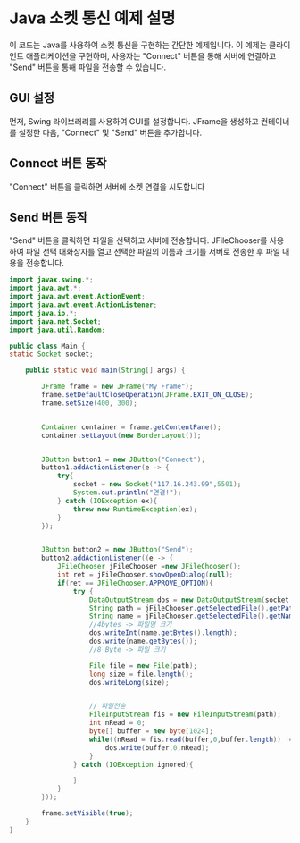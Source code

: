 # Java 소켓 통신 예제 설명

이 코드는 Java를 사용하여 소켓 통신을 구현하는 간단한 예제입니다. 이 예제는 클라이언트 애플리케이션을 구현하며, 사용자는 "Connect" 버튼을 통해 서버에 연결하고 "Send" 버튼을 통해 파일을 전송할 수 있습니다.

## GUI 설정

먼저, Swing 라이브러리를 사용하여 GUI를 설정합니다. JFrame을 생성하고 컨테이너를 설정한 다음, "Connect" 및 "Send" 버튼을 추가합니다.

## Connect 버튼 동작

"Connect" 버튼을 클릭하면 서버에 소켓 연결을 시도합니다


## Send 버튼 동작

"Send" 버튼을 클릭하면 파일을 선택하고 서버에 전송합니다. JFileChooser를 사용하여 파일 선택 대화상자를 열고 선택한 파일의 이름과 크기를 서버로 전송한 후 파일 내용을 전송합니다.

```java
import javax.swing.*;
import java.awt.*;
import java.awt.event.ActionEvent;
import java.awt.event.ActionListener;
import java.io.*;
import java.net.Socket;
import java.util.Random;

public class Main {
static Socket socket;

    public static void main(String[] args) {

        JFrame frame = new JFrame("My Frame");
        frame.setDefaultCloseOperation(JFrame.EXIT_ON_CLOSE);
        frame.setSize(400, 300);


        Container container = frame.getContentPane();
        container.setLayout(new BorderLayout());


        JButton button1 = new JButton("Connect");
        button1.addActionListener(e -> {
            try{
                socket = new Socket("117.16.243.99",5501);
                System.out.println("연결!");
            } catch (IOException ex){
                throw new RuntimeException(ex);
            }
        });


        JButton button2 = new JButton("Send");
        button2.addActionListener((e -> {
            JFileChooser jFileChooser =new JFileChooser();
            int ret = jFileChooser.showOpenDialog(null);
            if(ret == JFileChooser.APPROVE_OPTION){
                try {
                    DataOutputStream dos = new DataOutputStream(socket.getOutputStream());
                    String path = jFileChooser.getSelectedFile().getPath();
                    String name = jFileChooser.getSelectedFile().getName();
                    //4bytes -> 파일명 크기
                    dos.writeInt(name.getBytes().length);
                    dos.write(name.getBytes());
                    //8 Byte -> 파일 크기

                    File file = new File(path);
                    long size = file.length();
                    dos.writeLong(size);


                    // 파일전솓
                    FileInputStream fis = new FileInputStream(path);
                    int nRead = 0;
                    byte[] buffer = new byte[1024];
                    while((nRead = fis.read(buffer,0,buffer.length)) != -1){
                        dos.write(buffer,0,nRead);
                    }
                } catch (IOException ignored){

                }
            }
        }));

        frame.setVisible(true);
    }
}
```